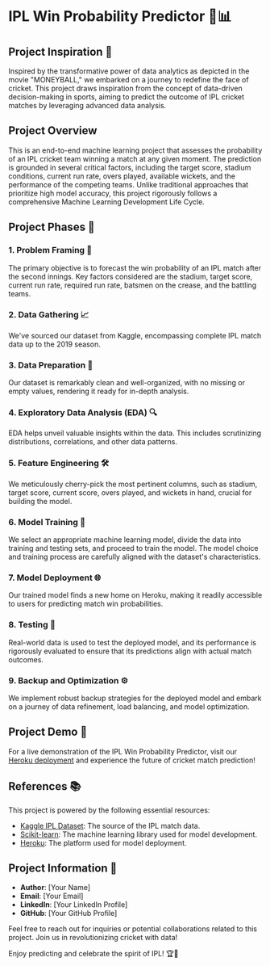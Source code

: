 # IPL Win Probability Predictor 🏏📊

## Project Inspiration 🌟

Inspired by the transformative power of data analytics as depicted in the movie "MONEYBALL," we embarked on a journey to redefine the face of cricket. This project draws inspiration from the concept of data-driven decision-making in sports, aiming to predict the outcome of IPL cricket matches by leveraging advanced data analysis.

## Project Overview

This is an end-to-end machine learning project that assesses the probability of an IPL cricket team winning a match at any given moment. The prediction is grounded in several critical factors, including the target score, stadium conditions, current run rate, overs played, available wickets, and the performance of the competing teams. Unlike traditional approaches that prioritize high model accuracy, this project rigorously follows a comprehensive Machine Learning Development Life Cycle.

## Project Phases 🚀

### 1. Problem Framing 🧩
The primary objective is to forecast the win probability of an IPL match after the second innings. Key factors considered are the stadium, target score, current run rate, required run rate, batsmen on the crease, and the battling teams.

### 2. Data Gathering 📈
We've sourced our dataset from Kaggle, encompassing complete IPL match data up to the 2019 season.

### 3. Data Preparation 🧹
Our dataset is remarkably clean and well-organized, with no missing or empty values, rendering it ready for in-depth analysis.

### 4. Exploratory Data Analysis (EDA) 🔍
EDA helps unveil valuable insights within the data. This includes scrutinizing distributions, correlations, and other data patterns.

### 5. Feature Engineering 🛠️
We meticulously cherry-pick the most pertinent columns, such as stadium, target score, current score, overs played, and wickets in hand, crucial for building the model.

### 6. Model Training 🤖
We select an appropriate machine learning model, divide the data into training and testing sets, and proceed to train the model. The model choice and training process are carefully aligned with the dataset's characteristics.

### 7. Model Deployment 🌐
Our trained model finds a new home on Heroku, making it readily accessible to users for predicting match win probabilities.

### 8. Testing 🧪
Real-world data is used to test the deployed model, and its performance is rigorously evaluated to ensure that its predictions align with actual match outcomes.

### 9. Backup and Optimization ⚙️
We implement robust backup strategies for the deployed model and embark on a journey of data refinement, load balancing, and model optimization.

## Project Demo 📲

For a live demonstration of the IPL Win Probability Predictor, visit our [Heroku deployment](#) and experience the future of cricket match prediction!

## References 📚

This project is powered by the following essential resources:

- [Kaggle IPL Dataset](#): The source of the IPL match data.
- [Scikit-learn](https://scikit-learn.org/stable/index.html): The machine learning library used for model development.
- [Heroku](https://www.heroku.com/): The platform used for model deployment.

## Project Information 💼

- **Author**: [Your Name]
- **Email**: [Your Email]
- **LinkedIn**: [Your LinkedIn Profile]
- **GitHub**: [Your GitHub Profile]

Feel free to reach out for inquiries or potential collaborations related to this project. Join us in revolutionizing cricket with data!

Enjoy predicting and celebrate the spirit of IPL! 🏆🏏
